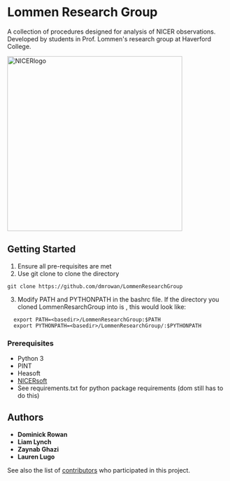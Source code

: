 # Lommen Research Group

A collection of procedures designed for analysis of NICER observations. Developed by students in Prof. Lommen's research group at Haverford College. 

<a href="https://gameon.nasa.gov/projects/deep-space-x-ray-navigation-and-communication/"><img src="https://gameon.nasa.gov/files/2017/03/nicer_logo.png" title="NICERlogo" alt="NICERlogo" width="400"></a>

## Getting Started
1. Ensure all pre-requisites are met
2. Use git clone to clone the directory
```
git clone https://github.com/dmrowan/LommenResearchGroup
```
3. Modify PATH and PYTHONPATH in the bashrc file. If the directory you cloned LommenResarchGroup into is <basedir>, this would look like:
```
  export PATH=<basedir>/LommenResearchGroup:$PATH
  export PYTHONPATH=<basedir>/LommenResearchGroup/:$PYTHONPATH
```
### Prerequisites
* Python 3
* PINT
* Heasoft
* [NICERsoft](https://github.com/paulray/nicersoft)
* See requirements.txt for python package requirements (dom still has to do this)

## Authors

* **Dominick Rowan**
* **Liam Lynch**
* **Zaynab Ghazi**
* **Lauren Lugo**

See also the list of [contributors](https://github.com/dmrowan/LommenResearchGroup/contributors) who participated in this project.

